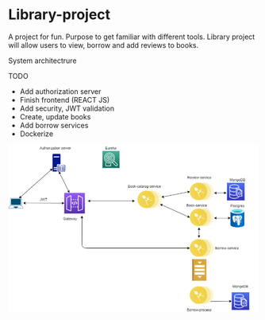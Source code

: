 # Library-project
A project for fun. Purpose to get familiar with different tools. Library project will allow users to view, borrow and add reviews to books.

System architectrure

TODO
- Add authorization server
- Finish frontend (REACT JS)
- Add security, JWT validation
- Create, update books
- Add borrow services
- Dockerize

![alt text](https://github.com/Rofor51/Library-project/blob/master/diagram.png)
